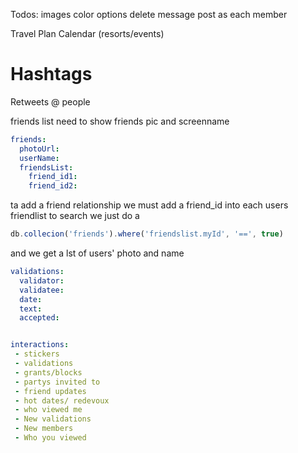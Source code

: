 Todos:
  images
  color options
  delete message
  post as each member

Travel Plan Calendar (resorts/events)
# Hashtags
Retweets
@ people


friends list
need to show friends pic and screenname


```yaml
friends:
  photoUrl:
  userName:
  friendsList:
    friend_id1:
    friend_id2:
  ```
  ta add a friend relationship we must add a friend_id into each users friendlist
  to search we just do a
  ```javascript
  db.collecion('friends').where('friendslist.myId', '==', true)
  ```
  and we get a lst of users' photo and name

```yaml
validations:
  validator:
  validatee:
  date:
  text:
  accepted:
```

```yaml

interactions:
 - stickers
 - validations
 - grants/blocks
 - partys invited to
 - friend updates
 - hot dates/ redevoux
 - who viewed me
 - New validations
 - New members
 - Who you viewed
```



